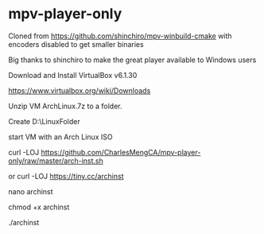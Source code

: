 # mpv-player-only
Cloned from https://github.com/shinchiro/mpv-winbuild-cmake with encoders disabled to get smaller binaries 

Big thanks to shinchiro to make the great player available to Windows users

Download and Install VirtualBox v6.1.30

https://www.virtualbox.org/wiki/Downloads

Unzip VM ArchLinux.7z to a folder.

Create D:\LinuxFolder

start VM with an Arch Linux ISO

curl -LOJ https://github.com/CharlesMengCA/mpv-player-only/raw/master/arch-inst.sh

or
curl -LOJ https://tiny.cc/archinst

nano archinst

chmod +x archinst

./archinst
